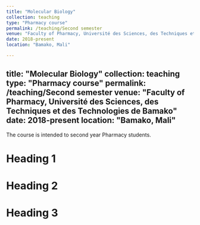 ```yaml
---
title: "Molecular Biology"
collection: teaching
type: "Pharmacy course"
permalink: /teaching/Second semester
venue: "Faculty of Pharmacy, Université des Sciences, des Techniques et des Technologies de Bamako"
date: 2018-present
location: "Bamako, Mali"

---
```

title: "Molecular Biology"
collection: teaching
type: "Pharmacy course"
permalink: /teaching/Second semester
venue: "Faculty of Pharmacy, Université des Sciences, des Techniques et des Technologies de Bamako"
date: 2018-present
location: "Bamako, Mali"
---

The course is intended to second year Pharmacy students.


Heading 1
======

Heading 2
======

Heading 3
======

